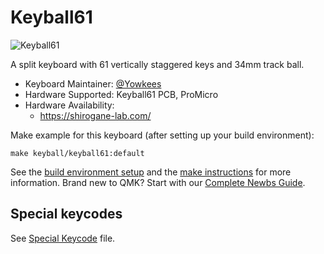 # Keyball61

![Keyball61](../../../..//keyball61/doc/rev1/images/kb61_001.jpg)

A split keyboard with 61 vertically staggered keys and 34mm track ball.

* Keyboard Maintainer: [@Yowkees](https://twitter.com/Yowkees)
* Hardware Supported: Keyball61 PCB, ProMicro
* Hardware Availability:
  * <https://shirogane-lab.com/>

Make example for this keyboard (after setting up your build environment):

    make keyball/keyball61:default

See the [build environment setup](https://docs.qmk.fm/#/getting_started_build_tools) and the [make instructions](https://docs.qmk.fm/#/getting_started_make_guide) for more information. Brand new to QMK? Start with our [Complete Newbs Guide](https://docs.qmk.fm/#/newbs).

## Special keycodes

See [Special Keycode](../lib/keyball/keycodes.md) file.
